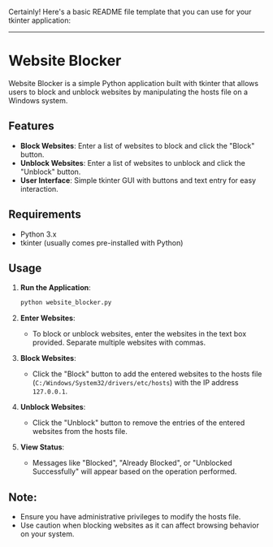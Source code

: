 Certainly! Here's a basic README file template that you can use for your tkinter application:

---

# Website Blocker

Website Blocker is a simple Python application built with tkinter that allows users to block and unblock websites by manipulating the hosts file on a Windows system.

## Features

- **Block Websites**: Enter a list of websites to block and click the "Block" button.
- **Unblock Websites**: Enter a list of websites to unblock and click the "Unblock" button.
- **User Interface**: Simple tkinter GUI with buttons and text entry for easy interaction.

## Requirements

- Python 3.x
- tkinter (usually comes pre-installed with Python)

## Usage

1. **Run the Application**:
   ```bash
   python website_blocker.py
   ```

2. **Enter Websites**:
   - To block or unblock websites, enter the websites in the text box provided. Separate multiple websites with commas.

3. **Block Websites**:
   - Click the "Block" button to add the entered websites to the hosts file (`C:/Windows/System32/drivers/etc/hosts`) with the IP address `127.0.0.1`.

4. **Unblock Websites**:
   - Click the "Unblock" button to remove the entries of the entered websites from the hosts file.

5. **View Status**:
   - Messages like "Blocked", "Already Blocked", or "Unblocked Successfully" will appear based on the operation performed.

## Note:

- Ensure you have administrative privileges to modify the hosts file.
- Use caution when blocking websites as it can affect browsing behavior on your system.
